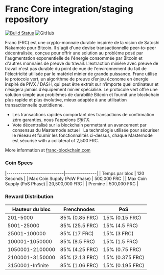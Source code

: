Franc Core integration/staging repository
=================================================
[![Build Status](https://travis-ci.org/franc/franc.svg?branch=master)](https://travis-ci.org/franc/franc) ![GitHub](https://img.shields.io/github/license/mashape/apistatus.svg)

Franc (FRC) est une crypto-monnaie durable inspirée de la vision de Satoshi Nakamoto pour Bitcoin. Il s'agit d'une devise transactionnelle peer-to-peer décentralisée, conçue pour offrir une solution au problème posé par l'augmentation exponentielle de l'énergie consommée par Bitcoin et d'autres monnaies de preuve du travail. L'extraction minière avec preuve de travail n'est pas durable du point de vue de l'environnement du fait de l'électricité utilisée par le matériel minier de grande puissance. Franc utilise le protocole vert, un algorithme de preuve d’enjeu économe en énergie inspiré de PIVX / DASH, qui peut être extrait sur n’importe quel ordinateur et n’exigera jamais d’équipement minier spécialisé. Le protocole vert offre une solution simple aux problèmes de durabilité Bitcoin et fournit une blockchain plus rapide et plus évolutive, mieux adaptée à une utilisation transactionnelle quotidienne.

- Les transactions rapides comportant des transactions de confirmation zéro garanties, nous l'appelons _SiftTX_.
- Vote décentralisé sur la blockchain permettant un avancement par consensus du Masternode actuel
  La technologie utilisée pour sécuriser le réseau et fournir les fonctionnalités ci-dessus, chaque Masternode est sécurisé
  with a collateral of 2,500 FRC.

More information at [franc-blockchain.com](http://www.franc-blockchain.com)


### Coin Specs
    
|-----------------------------|----------------|
| Temps par bloc              | 120 Seconds    |
| Max Coin Supply (PoW Phase) | 500,000 FRC    |
| Max Coin Supply (PoS Phase) | 20,500,000 FRC |
| Premine                     | 500,000 FRC    |

### Reward Distribution

| **Hauteur du bloc** | **Frenchnodes**  |     **PoS**      |
|---------------------|------------------|------------------|
| 201-5000            | 85% (0.85 FRC)   | 15% (0.15 FRC)   | 
| 5001-25000          | 85% (25.5 FRC)   | 15% (4.5 FRC)    |
| 25001-100000        | 85% (17 FRC)     | 15% (3 FRC)      | 
| 100001-1050000      | 85% (8.5 FRC)    | 15% (1.5 FRC)    |
| 1050001-2100000     | 85% (4.25 FRC)   | 15% (0.75 FRC)   | 
| 2100001-3150000     | 85% (2.13 FRC)   | 15% (0.375 FRC)  | 
| 3150001-Infinite    | 85% (1.06 FRC)   | 15% (0.195 FRC)  | 
